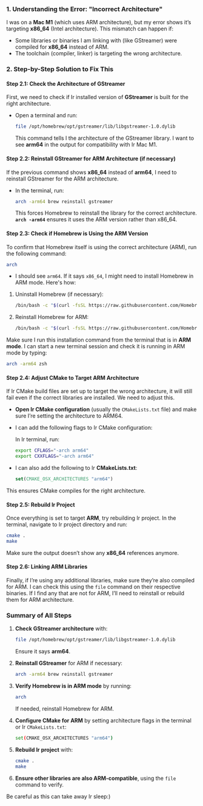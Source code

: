 ### 1. **Understanding the Error: "Incorrect Architecture"**
I was on a **Mac M1** (which uses ARM architecture), but my error shows it’s targeting **x86_64** (Intel architecture). This mismatch can happen if:
- Some libraries or binaries I am linking with (like GStreamer) were compiled for **x86_64** instead of ARM.
- The toolchain (compiler, linker) is targeting the wrong architecture.

### 2. **Step-by-Step Solution to Fix This**

#### Step 2.1: Check the Architecture of GStreamer

First, we need to check if Ir installed version of **GStreamer** is built for the right architecture.

- Open a terminal and run:
  ```bash
  file /opt/homebrew/opt/gstreamer/lib/libgstreamer-1.0.dylib
  ```
  This command tells I the architecture of the GStreamer library. I want to see **arm64** in the output for compatibility with Ir Mac M1.

#### Step 2.2: Reinstall GStreamer for ARM Architecture (if necessary)

If the previous command shows **x86_64** instead of **arm64**, I need to reinstall GStreamer for the ARM architecture.

- In the terminal, run:
  ```bash
  arch -arm64 brew reinstall gstreamer
  ```
  This forces Homebrew to reinstall the library for the correct architecture. **`arch -arm64`** ensures it uses the ARM version rather than x86_64.

#### Step 2.3: Check if Homebrew is Using the ARM Version

To confirm that Homebrew itself is using the correct architecture (ARM), run the following command:
```bash
arch
```
- I should see `arm64`. If it says `x86_64`, I might need to install Homebrew in ARM mode. Here's how:

1. Uninstall Homebrew (if necessary):
   ```bash
   /bin/bash -c "$(curl -fsSL https://raw.githubusercontent.com/Homebrew/install/HEAD/uninstall.sh)"
   ```

2. Reinstall Homebrew for ARM:
   ```bash
   /bin/bash -c "$(curl -fsSL https://raw.githubusercontent.com/Homebrew/install/HEAD/install.sh)"
   ```

Make sure I run this installation command from the terminal that is in **ARM mode**. I can start a new terminal session and check it is running in ARM mode by typing:
```bash
arch -arm64 zsh
```

#### Step 2.4: Adjust CMake to Target ARM Architecture

If Ir CMake build files are set up to target the wrong architecture, it will still fail even if the correct libraries are installed. We need to adjust this.

- **Open Ir CMake configuration** (usually the `CMakeLists.txt` file) and make sure I’re setting the architecture to ARM64.
- I can add the following flags to Ir CMake configuration:

  In Ir terminal, run:
  ```bash
  export CFLAGS="-arch arm64"
  export CXXFLAGS="-arch arm64"
  ```

- I can also add the following to Ir **CMakeLists.txt**:
  ```cmake
  set(CMAKE_OSX_ARCHITECTURES "arm64")
  ```

This ensures CMake compiles for the right architecture.

#### Step 2.5: Rebuild Ir Project
Once everything is set to target **ARM**, try rebuilding Ir project. In the terminal, navigate to Ir project directory and run:

```bash
cmake .
make
```

Make sure the output doesn’t show any **x86_64** references anymore.

#### Step 2.6: Linking ARM Libraries

Finally, if I’re using any additional libraries, make sure they’re also compiled for ARM. I can check this using the `file` command on their respective binaries. If I find any that are not for ARM, I’ll need to reinstall or rebuild them for ARM architecture.

### Summary of All Steps

1. **Check GStreamer architecture** with:
   ```bash
   file /opt/homebrew/opt/gstreamer/lib/libgstreamer-1.0.dylib
   ```
   Ensure it says **arm64**.

2. **Reinstall GStreamer** for ARM if necessary:
   ```bash
   arch -arm64 brew reinstall gstreamer
   ```

3. **Verify Homebrew is in ARM mode** by running:
   ```bash
   arch
   ```
   If needed, reinstall Homebrew for ARM.

4. **Configure CMake for ARM** by setting architecture flags in the terminal or Ir `CMakeLists.txt`:
   ```bash
   set(CMAKE_OSX_ARCHITECTURES "arm64")
   ```

5. **Rebuild Ir project** with:
   ```bash
   cmake .
   make
   ```

6. **Ensure other libraries are also ARM-compatible**, using the `file` command to verify.

Be careful as this can take away Ir sleep:)
